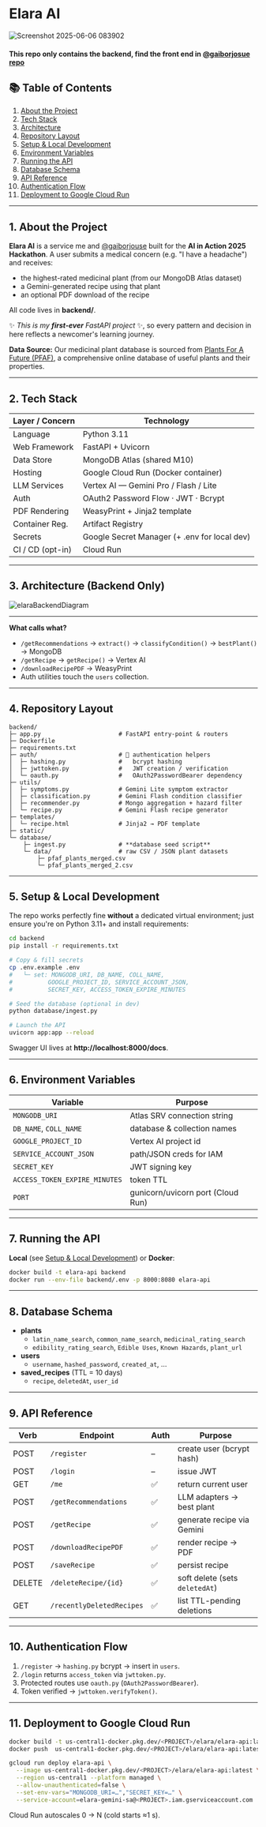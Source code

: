 # Elara AI
![Screenshot 2025-06-06 083902](https://github.com/user-attachments/assets/12a7db5b-dd98-452a-a409-d10528fc68bf)
#### This repo only contains the backend, find the front end in [@gaiborjosue repo](https://github.com/gaiborjosue/elaraFrontend)

## 📚 Table of Contents

1. [About the Project](#1-about-the-project)
2. [Tech Stack](#2-tech-stack)
3. [Architecture](#3-high-level-architecture-backend-only)
4. [Repository Layout](#4-repository-layout)
5. [Setup & Local Development](#5-setup--local-development)
6. [Environment Variables](#6-environment-variables)
7. [Running the API](#7-running-the-api)
8. [Database Schema](#8-database-schema)
9. [API Reference](#9-api-reference)
10. [Authentication Flow](#10-authentication-flow)
11. [Deployment to Google Cloud Run](#11-deployment-to-google-cloud-run)

---

## 1. About the Project

**Elara AI** is a service me and [@gaiborjouse](https://github.com/gaiborjosue) built for the **AI in Action 2025 Hackathon**. A user submits a medical concern (e.g. "I have a headache") and receives:

- the highest-rated medicinal plant (from our MongoDB Atlas dataset)
- a Gemini-generated recipe using that plant
- an optional PDF download of the recipe

All code lives in **backend/**.

✨ _This is my **first-ever** FastAPI project_ ✨, so every pattern and decision in here reflects a newcomer's learning journey.

**Data Source:** Our medicinal plant database is sourced from [Plants For A Future (PFAF)](https://pfaf.org/user/), a comprehensive online database of useful plants and their properties.

---

## 2. Tech Stack

| Layer / Concern  | Technology                                      |
| ---------------- | ----------------------------------------------- |
| Language         | Python 3.11                                     |
| Web Framework    | FastAPI + Uvicorn                               |
| Data Store       | MongoDB Atlas (shared M10)                      |
| Hosting          | Google Cloud Run (Docker container)             |
| LLM Services     | Vertex AI — Gemini Pro / Flash / Lite           |
| Auth             | OAuth2 Password Flow · JWT · Bcrypt             |
| PDF Rendering    | WeasyPrint + Jinja2 template                    |
| Container Reg.   | Artifact Registry                               |
| Secrets          | Google Secret Manager (+ .env for local dev)    |
| CI / CD (opt-in) | Cloud Run                      |

---

## 3. Architecture (Backend Only)
![elaraBackendDiagram](https://github.com/user-attachments/assets/ba4451cf-fff8-4056-ab57-0ad19c4d1dab)

---

**What calls what?**
- `/getRecommendations` → `extract()` → `classifyCondition()` → `bestPlant()` → MongoDB
- `/getRecipe` → `getRecipe()` → Vertex AI
- `/downloadRecipePDF` → WeasyPrint
- Auth utilities touch the `users` collection.

---

## 4. Repository Layout

```
backend/
├─ app.py                      # FastAPI entry-point & routers
├─ Dockerfile
├─ requirements.txt
├─ auth/                       # 🔐 authentication helpers
│  ├─ hashing.py               #   bcrypt hashing
│  ├─ jwttoken.py              #   JWT creation / verification
│  └─ oauth.py                 #   OAuth2PasswordBearer dependency
├─ utils/
│  ├─ symptoms.py              # Gemini Lite symptom extractor
│  ├─ classification.py        # Gemini Flash condition classifier
│  ├─ recommender.py           # Mongo aggregation + hazard filter
│  └─ recipe.py                # Gemini Flash recipe generator
├─ templates/
│  └─ recipe.html              # Jinja2 → PDF template
├─ static/                     
└─ database/
    ├─ ingest.py               # **database seed script**
    └─ data/                   # raw CSV / JSON plant datasets
        ├─ pfaf_plants_merged.csv
        └─ pfaf_plants_merged_2.csv    
```

---

## 5. Setup & Local Development

The repo works perfectly fine **without** a dedicated virtual environment; just ensure you're on Python 3.11+ and install requirements:

```bash
cd backend
pip install -r requirements.txt

# Copy & fill secrets
cp .env.example .env
#   └─ set: MONGODB_URI, DB_NAME, COLL_NAME,
#          GOOGLE_PROJECT_ID, SERVICE_ACCOUNT_JSON,
#          SECRET_KEY, ACCESS_TOKEN_EXPIRE_MINUTES

# Seed the database (optional in dev)
python database/ingest.py

# Launch the API
uvicorn app:app --reload
```

Swagger UI lives at **http://localhost:8000/docs**.

---

## 6. Environment Variables

| Variable                       | Purpose                           |
| ------------------------------ | --------------------------------- |
| `MONGODB_URI`                  | Atlas SRV connection string       |
| `DB_NAME`, `COLL_NAME`         | database & collection names       |
| `GOOGLE_PROJECT_ID`            | Vertex AI project id              |
| `SERVICE_ACCOUNT_JSON`         | path/JSON creds for IAM           |
| `SECRET_KEY`                   | JWT signing key                   |
| `ACCESS_TOKEN_EXPIRE_MINUTES`  | token TTL                         |
| `PORT`                         | gunicorn/uvicorn port (Cloud Run) |

---

## 7. Running the API

**Local** (see [Setup & Local Development](#5-setup--local-development)) or **Docker**:

```bash
docker build -t elara-api backend
docker run --env-file backend/.env -p 8000:8080 elara-api
```

---

## 8. Database Schema

- **plants**
  - `latin_name_search`, `common_name_search`, `medicinal_rating_search`
  - `edibility_rating_search`, `Edible Uses`, `Known Hazards`, `plant_url`
- **users**
  - `username`, `hashed_password`, `created_at`, …
- **saved_recipes** (TTL = 10 days)
  - `recipe`, `deletedAt`, `user_id`

---

## 9. API Reference

| Verb   | Endpoint                   | Auth | Purpose                                   |
| ------ | -------------------------- | ---- | ----------------------------------------- |
| POST   | `/register`                | –    | create user (bcrypt hash)                 |
| POST   | `/login`                   | –    | issue JWT                                 |
| GET    | `/me`                      | ✅   | return current user                       |
| POST   | `/getRecommendations`      | ✅   | LLM adapters → best plant                 |
| POST   | `/getRecipe`               | ✅   | generate recipe via Gemini                |
| POST   | `/downloadRecipePDF`       | ✅   | render recipe → PDF                       |
| POST   | `/saveRecipe`              | ✅   | persist recipe                            |
| DELETE | `/deleteRecipe/{id}`       | ✅   | soft delete (sets `deletedAt`)            |
| GET    | `/recentlyDeletedRecipes`  | ✅   | list TTL-pending deletions                |

---

## 10. Authentication Flow

1. `/register` → `hashing.py` bcrypt → insert in `users`.
2. `/login` returns `access_token` via `jwttoken.py`.
3. Protected routes use `oauth.py` (`OAuth2PasswordBearer`).
4. Token verified → `jwttoken.verifyToken()`.

---

## 11. Deployment to Google Cloud Run

```bash
docker build -t us-central1-docker.pkg.dev/<PROJECT>/elara/elara-api:latest backend
docker push  us-central1-docker.pkg.dev/<PROJECT>/elara/elara-api:latest

gcloud run deploy elara-api \
  --image us-central1-docker.pkg.dev/<PROJECT>/elara/elara-api:latest \
  --region us-central1 --platform managed \
  --allow-unauthenticated=false \
  --set-env-vars="MONGODB_URI=…","SECRET_KEY=…" \
  --service-account=elara-gemini-sa@<PROJECT>.iam.gserviceaccount.com
```

Cloud Run autoscales 0 → N (cold starts ≈1 s).


